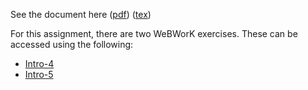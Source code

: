 See the document here ([pdf](hw3.pdf)) ([tex](hw3.tex))

For this assignment, there are two WeBWorK exercises.  These can be accessed using the following:

* [Intro-4](assignment:Intro-4)
* [Intro-5](assignment:Intro-5)